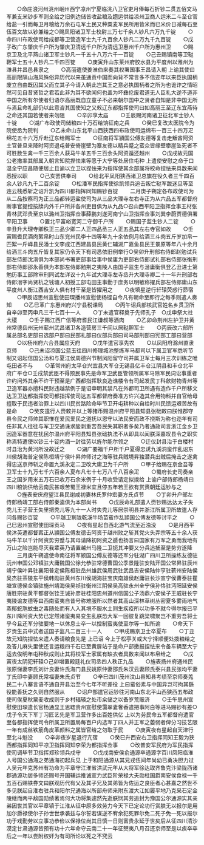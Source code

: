 <!-- { "loadSidebar": true } -->
　　○命庄浪河州洮州岷州西宁凉州宁夏临洮八卫官吏月俸每石折钞二贯五佰文马军兼支米钞步军则全给之旧例边储皆收盐粮及趱运供给凉州卫商人运米二斗至仓官给盐一引而每卫月粮给万余石屯军土民又种粟麦军民所用皆米而已米价日减每石至伍百文故以钞兼给之○赐凤阳诸卫军士校尉三万七千余人钞凡六万九千锭
　　○命四川布政使司给成都等卫营造军士九千九百余人钞凡二万九千九百锭
　　○戊子改广东肇庆千户所为肇庆卫清远千户所为清远卫惠州千户所为惠州卫
　　○赐京卫及北平燕山诸卫军士钞凡一千五十八万六千一百锭
　　○己丑赐镇南等卫鞑靼军士五十人钞凡二千四百锭
　　○庚寅升山东莱州府胶水县为平度州以潍州为潍县并昌邑县隶之
　　○高丽遣使姜淮伯来奏其权署国事王昌请入朝  上谕其使曰高丽限隔山海风殊俗异历代以来虽通贡中国而向背不常言多不信迩年以来臣执国柄废立自由既囚其父而立其子今请入朝此岂其王之意必执国柄者之所为也诡诈之情昭然可见自昔贤哲之君若此非为耳不欲闻何也盖为坏彝伦废君道无人臣礼大逆不道非中国之所有尔使者归语尔高丽既自立童子不必来朝尔国中之贤者自知是非中国无所与焉且命礼部仍以此意咨其国使知之又敕辽东都指挥使司曰如高丽王至辽东宜燕待之命还其国若使者来勿阻
　　○辛卯享太庙
　　○壬辰赐河南诸卫征北军士钞人十锭
　　○湖广布政使司储粮四十万石给饷征南之兵
　　○癸巳复改太医院令为院使丞为院判
　　○乙未命山东北平山西狭西四布政使司运绵布一百三十四万疋绵花五十六万斤赴辽东给赐军士
　　○征南将军頴国公傅友德等复击走叛酋阿资土官普旦来降时阿资退屯普安倚崖壁为寨友德以精兵蹙之蛮众皆缘壁攀崖坠死者不可胜数生禽一千三百余人获马牛羊五千三百余头阿资遁还越州
　　○戊戌故元国公老撒率其部属入朝言知院捏怯来等愿于大宁等处居住屯种  上遣使安慰之命于口温全宁应昌随便居止且谕以立卫以捏怯来为指挥使其余部属将校命捏怯来具数来闻悉授以职
　　○己亥罢供奉司
　　○给北平凤阳狭西诸卫总旗在役久者三千四百余人钞凡九千二百余锭
　　○松潘军民指挥使徐凯领兵追击叛亡鞑军跋迷旦等至连云栈悉斩之诏升凯为四川都指挥同知赐钞百锭
　　二月庚子朔定各布政使司为从二品按察司为正三品都转运盐使司为从三品大理寺左右寺正为从六品五军都督府断事官提控按牍内外千户所并各州吏目俱为从九品○召山西平阳卫指挥佥事王材张青林武邓贵至京以潞州卫指挥佥事薛鹏刘遂河南宁山卫指挥佥事刘巽李蔚贾德俱署平阳卫事
　　○置北平富峪宽河二守御千户所
　　○赐国子监生钞人二锭
　　○辛丑升大理寺卿秩正三品少卿二人正四品丞三人正五品其左右寺官如故
　　○壬寅赐耆民酒肉絮帛时山东兖州民李十四等年九十余依例月给酒三斗肉五斤岁加帛一匹絮一斤峄县民潘士文李成江西建昌县民黄仁辅湖广嘉鱼县民王景原等年八十余月给酒三斗肉五斤皆复其家仍令天下有司悉依旧例举行○癸卯升刑部右侍郎赵勉试兵部左侍郎沈溍俱为本部尚书署吏部事给事中侯庸为吏部右侍郎试礼部右侍郎张衡刑部右侍郎邵永善俱为本部左侍郎勉荆之夷陵人由国子监生与溍庸衡俱登乙丑进士第勉历事工部除审刑同试左详议十九年试大理寺左寺丞升大理寺卿二十一年升刑部右侍郎溍字尚贤杭之钱塘人初授工部屯田主事勤于庶务以明敏称擢兵部左侍郎庸山东平度州人衡江西吉安人俱有材干至是皆擢用之
　　○夜填星逆行轩辕荧惑行昴宿
　　○甲辰诏思州宣慰使田琛播州宣慰使杨铿自今凡有朝命至即行之每季则遣人奏知
　　○乙巳革广东惠州府兴宁县税课局
　　○丙午诏兵部核武官姓名乡贯卫所自辛卯至丙申凡三千七百十一人
　　○丁未遣官释奠于先师孔子　○戊申祭大社大稷
　　○壬子赐江西广信等府耆民江谦叔等酒肉
　　○乙卯命荆州左护卫并黄州常德岳州沅州蕲州武昌诸卫各造营房三千间以居鞑靼军士
　　○丙辰改六部所属总部名吏部曰选部户部曰民部礼部曰仪部兵部曰司马部刑部曰宪部工部曰营部
　　○以杨州府六合县属应天府
　　○戊午遣官享先农
　　○以凤阳府滁州直隶京师
　　○己未诏凉国公蓝玉往四川修理城池整练军马都司以下属卫官军悉听节制又诏起信国公汤和与夏江侯周德兴节制凤阳留守司并属卫军士每月三次训练之唯屯田者不与
　　○革常州府太平仓兴宜县大军仓无锡县亿丰仓江阴县和丰仓北平府广平仓○壬戌禁武臣不得预民事先是命军卫武臣管领所属军马除军民词讼事重者许约问外其余不许干预至是广西都指挥耿良造谯楼令有司起发民丁科歛财物青州等卫造军器亦擅科民财违越禁例于是诏申明其禁凡在外都司卫所遇有造作千户所移文达卫卫达都指挥使司都指挥使司达五军都督府奏准方许兴造其合用物料并自官给毋擅取于民违者治罪上以四川民贫路险命毕节卫开屯耕种以自给时川民馈运艰苦故有是命
　　○癸亥遣行人赍敕并以上等猪币赐温州府平阳县知县张础敕曰朕惟郡守县令民之师帅其职惟在爱民爱民之道抚以恩守以法民安而政不挠斯为称也迩年有司任非其人往往与军卫交通诛求朘剥重苦吾民失其职者多矣乃者通政司言浙江金乡卫因造军器意在扰民尔温州府平阳县知县张础执法不从即具以闻朕深嘉叹县令之职实称焉特遣使以钞三十锭内酒一封往劳以旌尔能尔领之
　　○迁仪封县治于白楼村时县治为黄河所没故迁之
　　○湖广要福千户所千户夏得忠诱九溪洞蛮作乱诏东川侯胡海普定侯陈桓靖宁侯叶昇帅师讨之海等驻兵贼境昇独潜兵出贼后掩击之遂禽得忠送京师斩之命置九溪永定二卫改大庸卫为千户所
　　○甲子给赐在京金吾等卫军士十九万七千六百余人夏布凡七十七万八千八百余疋
　　○蜀府长史司奏亲王之国岁用米五万石已收万石余米例于十月收受请定拟拨给  上谕户部侍郎杨靖曰四川粮饷供给云南民甚艰苦蜀王禄米宜且停五年若王欲有赏赉朝廷运钞与之
　　○旌表安庆府望江县民谢咸初妻林氏罗仲宏妻方氏贞节
　　○丁卯升户部左侍郎杨靖工部右侍郎秦逵俱为本部尚书
　　○戊辰命礼部遣人赍钞赐达达太子失秃儿王子营王失里把秃儿等九十一人时失秃儿等居崇明县并浙江所属卫所故遣人存问各赐钞百锭
　　○平越卫察陇乾溪牛场苗蛮作乱頴国公傅友德等讨平之
　　○己巳思州宣慰使田琛贡马
　　○夜有星起自西北游气流至近浊没
　　○是月西平侯沐英遣都督寗正从頴国公傅友德击阿资于越州败之斩其党火头弄宗等五十余人获马牛羊以千计阿资势穷蹙与其母请降初阿资之遁也扬言曰国家有万军之勇而我地有万山之险岂能尽灭我辈英乃请置越州马隆二卫扼其冲要又分兵追捕至是势穷遂降
　　三月庚午朔遣使命南征将军颍国公傅友德等还军分驻湖广四川卫所操练友德驻沅州申国公邓镇驻大庸魏国公徐允恭驻常德曹国公季景隆驻安陆开国公常昇驻辰州靖宁侯叶昇驻襄阳普定侯陈桓驻岳州雄武侯周武驻武昌吉安侯陆仲亨驻蕲州安陆侯吴杰驻茶陵东平侯韩勋驻黄州东川侯胡海驻宝庆南雄侯赵庸驻长沙宣宁侯曹泰驻瞿塘宣德侯金镇驻施州靖海侯吴祯驻衡州江阴侯吴高驻永州全宁侯孙恪驻沔阳延安侯唐胜宗驻黄平都督张铨王诚孙彦驻桂阳忠州道州信国公子汤鼎六安侯子王威驻长宁夷陵谕友德等曰西南蛮夷自昔号称难服所以然者其高山深林草树丛密夏多雾雨地气蒸郁蛇虺蚊虫之毒随处而有人入其境不服水土则生疾疫所以功多不就今得尔报已平东川降阿资大势已定然诸蛮夷易变生乱朕恐大军一回彼复跳梁啸聚岂不重劳吾将士乎今且还军分驻要地一以休息士卒一以控制蛮夷使至尔等一如所谕
　　○命天下岁贡生员中式者送国子监凡二百三十一人
　　○甲戌赐京卫士卒夏布
　　○丁丑故元知院捏怯来遣人奏请粮食先是  上已诏  今上于松亭关或大宁择顺便处拨粮给之及答儿麻失里使还言运粮四千石已至黄扉站于是命户部撽报捏怯来令备车辆至大宁运去俟明年屯种秋成则止其将校军士家属有缺衣者具数来闻以布帛给之
　　○戊寅夜太阴犯轩辕○己卯增置殿廷礼仪司丞四人秩正九品
　　○旌表扬州府通州民张原悌妻李氏刘计良妻许氏海门县民姚原仲妻邵氏朱汉云妻顾氏泰兴县民张均平妻丁氏印中妻顾氏常福妻朱氏贞节
　　○辛巳四川茂州汶山县知县考绩至京师奏羗民二十八寨言语不通自开县治至今七年不听差役  上曰蛮俗素与中国异岂可拘其繇役能善抚之久则自然服从
　　○诏户部遣官运钞往河南山东北平山西狭西五布政使司俟夏秋粟麦收成则于乡村辐辏之处市籴储之以备岁荒赈济
　　○壬午思州宣慰使田琛遣长官杨通显王思聦贵州宣慰使霭翠妻奢香遣把事阿白等进马赐钞有差○戊子令天下军丁习匠艺先是军卫营作多出百姓供亿  上以为劳民命五军都督府遣官至各都指挥使司令所属卫所置局每百户内选军丁四人并正军之萎弱者俾分习技艺限一年有成丝铁筋角皮革颜料之属皆官给之勿取于民
　　○庚寅夜有星起自天津行至北斗魁没
　　○辛卯夜岁星退行亢宿
　　○癸巳升西安右卫指挥同知王毅为狭西都指挥同知平凉卫指挥同知李荣为都指挥佥事
　　○改普安军民府为军民指挥使司调毕节卫指挥郑珍领兵戍守
　　○戊戌南安侯俞通源卒通源字百川凤阳临淮人号国公通海之弟通海初起兵见  上于和阳通源从其兄戎伍间年尚幼已勇决胆力过人吴元年克苏州有功命为平章守江淮省洪武元年从大将军徐达取齐鲁克汴梁陇西诸郡通源功居多师还赐号开国辅运推诚宣力武臣阶荣禄大夫勋柱国爵南安侯食禄一千五百石赐铁券文曰朕观历代有父及其子兄及其弟皆为佐运之良臣者心甚嘉之然世不多见朕起自淮右驻兵和阳尔兄通海以所部舟师来附东渡大江如履平地乃克采石定金陵继而两平敌国勋绩著焉何大功将集遽然先逝朕悯其劳追封为豫国公尔通源实其亲弟因世其官以平章镇于江淮从征中原多效劳力今天下已定论功行赏朕无以报尔是用加尔爵禄使尔子孙世世承袭兹与尔誓若谋逆不宥余犯死罪尔免二死子免一死以报尔功于戏勤劳以立事功恭俭以保禄位尚其日慎一日则富贵永延于世矣后从征四川清沙漠定甘肃通源皆预有功十六年命守云南二十一年征僰夷八月召还京师至是以疾卒卒后之一年以尝附权奸为有司所论以死之不究云
